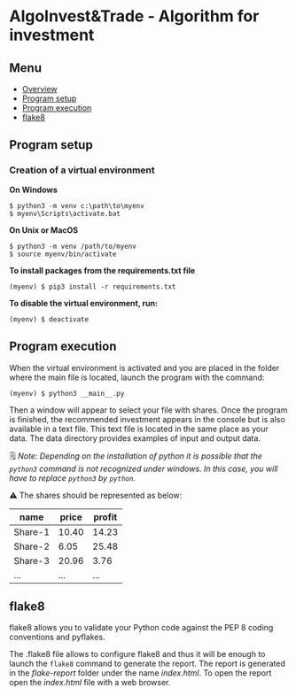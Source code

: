 # AlgoInvest&Trade - Algorithm for investment


## Menu

* [Overview](#overview)
* [Program setup](#program-setup)
* [Program execution](#program-execution)
* [flake8](#flake8)

## Program setup

### Creation of a virtual environment

**On Windows**
```
$ python3 -m venv c:\path\to\myenv
$ myenv\Scripts\activate.bat
```

**On Unix or MacOS**
```
$ python3 -m venv /path/to/myenv
$ source myenv/bin/activate
```

**To install packages from the requirements.txt file**
```
(myenv) $ pip3 install -r requirements.txt
```

**To disable the virtual environment, run:**
```
(myenv) $ deactivate
```

## Program execution

When the virtual environment is activated and you are placed in the folder where the main file is located, launch the program with the command:
```
(myenv) $ python3 __main__.py
```

Then a window will appear to select your file with shares. Once the program is finished, the recommended investment appears in the console but is also available in a text file.
This text file is located in the same place as your data. The data directory provides examples of input and output data.

🗒️ *Note: Depending on the installation of python it is possible that the `python3` command is not recognized under windows. In this case, you will have to replace `python3` by `python`.*

⚠️ The shares should be represented as below:

| name     | price   | profit  |
| -------- | ------- | ------- |
| Share-1  | 10.40   | 14.23   |
| Share-2  | 6.05    | 25.48   |
| Share-3  | 20.96   | 3.76    |
| ...      | ...     | ...     |

## flake8

flake8 allows you to validate your Python code against the PEP 8 coding conventions and pyflakes.

The .flake8 file allows to configure flake8 and thus it will be enough to launch the `flake8` command to generate the report.
The report is generated in the *flake-report* folder under the name *index.html*. To open the report open the *index.html* file with a web browser.